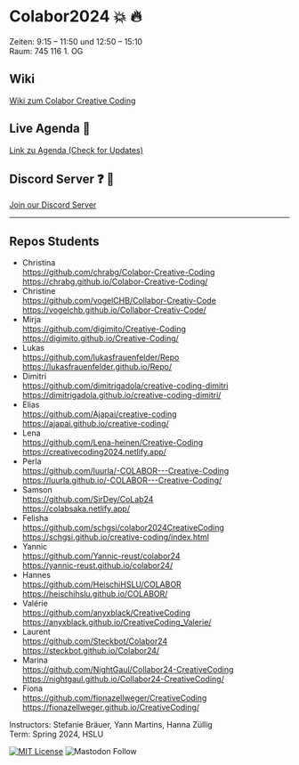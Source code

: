 # Colabor2024 :boom: :fire:
Zeiten: 9:15 – 11:50 und 12:50 – 15:10  <br/>
Raum: 745 116 1. OG

## Wiki 
<a href="https://github.com/digitalideation/colabor2024/wiki" target="_blank">Wiki zum Colabor Creative Coding</a>

## Live Agenda :calendar:
<a href="https://docs.google.com/spreadsheets/d/1n-JCZhJsKEGC1vHl87fq06N64-b8CSv_PxTJTCob_DA/edit?usp=sharing](https://docs.google.com/spreadsheets/d/1n-JCZhJsKEGC1vHl87fq06N64-b8CSv_PxTJTCob_DA/edit?usp=sharing" target="_blank">Link zu Agenda (Check for Updates)</a>

## Discord Server :question: :speech_balloon:
<a href="https://discord.gg/qW2Z6ATMKe">Join our Discord Server</a>

*** 
## Repos Students 

* Christina <br/>https://github.com/chrabg/Colabor-Creative-Coding <br/> https://chrabg.github.io/Colabor-Creative-Coding/
* Christine <br/>https://github.com/vogelCHB/Collabor-Creativ-Code <br/>https://vogelchb.github.io/Collabor-Creativ-Code/
* Mirja <br/>https://github.com/digimito/Creative-Coding <br/> https://digimito.github.io/Creative-Coding/
* Lukas <br/>https://github.com/lukasfrauenfelder/Repo <br/>https://lukasfrauenfelder.github.io/Repo/
* Dimitri <br/>https://github.com/dimitrigadola/creative-coding-dimitri <br/> https://dimitrigadola.github.io/creative-coding-dimitri/
* Elias <br/>https://github.com/Ajapai/creative-coding <br/> https://ajapai.github.io/creative-coding/
* Lena <br/>https://github.com/Lena-heinen/Creative-Coding <br/>https://creativecoding2024.netlify.app/
* Perla <br/>https://github.com/luurla/-COLABOR---Creative-Coding <br/>https://luurla.github.io/-COLABOR---Creative-Coding/
* Samson <br/>https://github.com/SirDey/CoLab24 <br/>https://colabsaka.netlify.app/
* Felisha <br/>https://github.com/schgsi/colabor2024CreativeCoding <br/>https://schgsi.github.io/creative-coding/index.html
* Yannic <br/>https://github.com/Yannic-reust/colabor24 <br/>https://yannic-reust.github.io/colabor24/
* Hannes <br/>https://github.com/HeischiHSLU/COLABOR <br/>https://heischihslu.github.io/COLABOR/
* Valérie <br/>https://github.com/anyxblack/CreativeCoding <br/>https://anyxblack.github.io/CreativeCoding_Valerie/
* Laurent <br/>https://github.com/Steckbot/Colabor24 <br/>https://steckbot.github.io/Colabor24/
* Marina <br/>https://github.com/NightGaul/Collabor24-CreativeCoding <br/>https://nightgaul.github.io/Collabor24-CreativeCoding/
* Fiona<br/>https://github.com/fionazellweger/CreativeCoding  <br/>
https://fionazellweger.github.io/CreativeCoding/

Instructors: Stefanie Bräuer, Yann Martins, Hanna Züllig<br/>
Term: Spring 2024, HSLU<br/>



[![MIT License](https://img.shields.io/badge/license-MIT-blue.svg)](http://opensource.org/licenses/MIT)
![Mastodon Follow](https://img.shields.io/mastodon/follow/109315060138063198?domain=https%3A%2F%2Fswiss.social&style=social)
